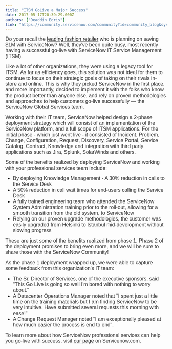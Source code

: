 ```yaml
---
title: "ITSM GoLive a Major Success"
date: 2017-05-17T20:39:29.000Z
authors: ["Deaddin Edris"]
link: "https://community.servicenow.com/community?id=community_blog&sys_id=0f6d2e29dbd0dbc01dcaf3231f9619da"
---
```

<p><span style="font-family: arial, helvetica, sans-serif; font-size: 12pt;"><span style="color: #3d3d3d;">Do your recall the</span> <a title="" _jive_internal="true" href="/community?id=community_blog&sys_id=a91deea5dbd0dbc01dcaf3231f961971">leading fashion retailer</a> <span style="color: #303030;">who is planning on saving $1M with ServiceNow? Well, they've been quite busy, most recently having a successful go-live with ServiceNow IT Service Management (ITSM). </span></span></p><p></p><p><span style="font-size: 12pt; color: #303030; font-family: arial, helvetica, sans-serif;">Like a lot of other organizations, they were using a legacy tool for ITSM. As far as efficiency goes, this solution was not ideal for them to continue to focus on their strategic goals of taking on their rivals in-store and online. This is why they picked ServiceNow in the first place, and more importantly, decided to implement it with the folks who know the product better than anyone else, and rely on proven methodologies and approaches to help customers go-live successfully — the ServiceNow Global Services team. </span></p><p></p><p><span style="font-size: 12pt; color: #303030; font-family: arial, helvetica, sans-serif;">Working with their IT team, ServiceNow helped design a 2-phase deployment strategy which will consist of an implementation of the ServiceNow platform, and a full scope of ITSM applications. For the initial phase - which just went live - it consisted of Incident, Problem, Change, Configuration, Request, Discovery, Service Portal, Service Catalog, Contract, Knowledge and integration with third party applications such as Jira, Splunk, SolarWinds and others. </span></p><p></p><p><span style="font-size: 12pt; color: #303030; font-family: arial, helvetica, sans-serif;">Some of the benefits realized by deploying ServiceNow and working with your professional services team include: </span></p><p></p><ul style="list-style-type: disc;"><li><span style="font-size: 12pt; font-family: arial, helvetica, sans-serif; color: #303030;">By deploying Knowledge Management - A 30% reduction in calls to the Service Desk   </span></li><li><span style="font-size: 12pt; font-family: arial, helvetica, sans-serif; color: #303030;">A 50% reduction in call wait times for end-users calling the Service Desk</span></li><li><span style="font-size: 12pt; font-family: arial, helvetica, sans-serif; color: #303030;">A fully trained engineering team who attended the ServiceNow System Administration training prior to the roll-out, allowing for a smooth transition from the old system, to ServiceNow</span></li><li><span style="font-size: 12pt; font-family: arial, helvetica, sans-serif; color: #303030;">Relying on our proven upgrade methodologies, the customer was easily upgraded from Helsinki to Istanbul mid-development without slowing progress</span></li></ul><p></p><p><span style="font-size: 12pt; color: #303030; font-family: arial, helvetica, sans-serif;">These are just some of the benefits realized from phase 1. Phase 2 of the deployment promises to bring even more, and we will be sure to share those with the ServiceNow Community!</span></p><p></p><p><span style="font-size: 12pt; color: #303030; font-family: arial, helvetica, sans-serif;">As the phase 1 deployment wrapped up, we were able to capture some feedback from this organization's IT team:</span></p><p></p><ul><li><span style="font-family: arial, helvetica, sans-serif; font-size: 12pt; color: #303030;">The Sr. Director of Services, one of the executive sponsors, said "This Go Live is going so well I'm bored with nothing to worry about."</span></li><li><span style="font-family: arial, helvetica, sans-serif; font-size: 12pt; color: #303030;">A Datacenter Operations Manager noted that "I spent just a little time on the training materials but I am finding ServiceNow to be very intuitive. Have submitted several requests this morning with ease!"</span></li><li><span style="font-family: arial, helvetica, sans-serif; font-size: 12pt;"><span style="color: #303030;">A Change Request Manager noted "I am exceptionally pleased at how much easier the process is end to end"</span>. </span></li></ul><p></p><p><span style="font-family: arial, helvetica, sans-serif; font-size: 12pt;"><span style="color: #3d3d3d;">To learn more about how ServiceNow professional services can help you go-live with success, visit</span> <a title="ww.servicenow.com/services/overview.html" href="https://www.servicenow.com/services/overview.html">our page</a> <span style="color: #3d3d3d;">on Servicenow.com.</span></span></p>